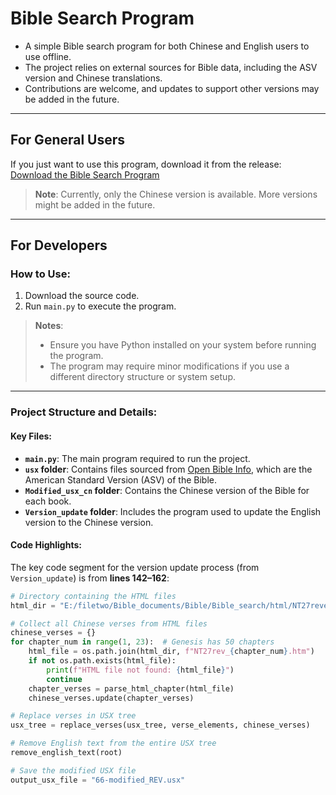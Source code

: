 # Bible Search Program

- A simple Bible search program for both Chinese and English users to use offline.
- The project relies on external sources for Bible data, including the ASV version and Chinese translations.
- Contributions are welcome, and updates to support other versions may be added in the future.
---

## For General Users

If you just want to use this program, download it from the release:  
[Download the Bible Search Program](https://github.com/sczy111/Bible-search-program/releases/tag/Bible_search)

> **Note**: Currently, only the Chinese version is available. More versions might be added in the future.

---

## For Developers

### How to Use:
1. Download the source code.
2. Run `main.py` to execute the program.
> **Notes**:
> - Ensure you have Python installed on your system before running the program.
> - The program may require minor modifications if you use a different directory structure or system setup.

---

### Project Structure and Details:

#### Key Files:
- **`main.py`**: The main program required to run the project.
- **`usx` folder**: Contains files sourced from [Open Bible Info](https://github.com/openbibleinfo/American-Standard-Version-Bible), which are the American Standard Version (ASV) of the Bible.
- **`Modified_usx_cn` folder**: Contains the Chinese version of the Bible for each book.
- **`Version_update` folder**: Includes the program used to update the English version to the Chinese version.


#### Code Highlights:
The key code segment for the version update process (from `Version_update`) is from **lines 142–162**:

```python
# Directory containing the HTML files
html_dir = "E:/filetwo/Bible_documents/Bible/Bible_search/html/NT27revelation/Chapter/"

# Collect all Chinese verses from HTML files
chinese_verses = {}
for chapter_num in range(1, 23):  # Genesis has 50 chapters
    html_file = os.path.join(html_dir, f"NT27rev_{chapter_num}.htm")
    if not os.path.exists(html_file):
        print(f"HTML file not found: {html_file}")
        continue
    chapter_verses = parse_html_chapter(html_file)
    chinese_verses.update(chapter_verses)

# Replace verses in USX tree
usx_tree = replace_verses(usx_tree, verse_elements, chinese_verses)

# Remove English text from the entire USX tree
remove_english_text(root)

# Save the modified USX file
output_usx_file = "66-modified_REV.usx" 


